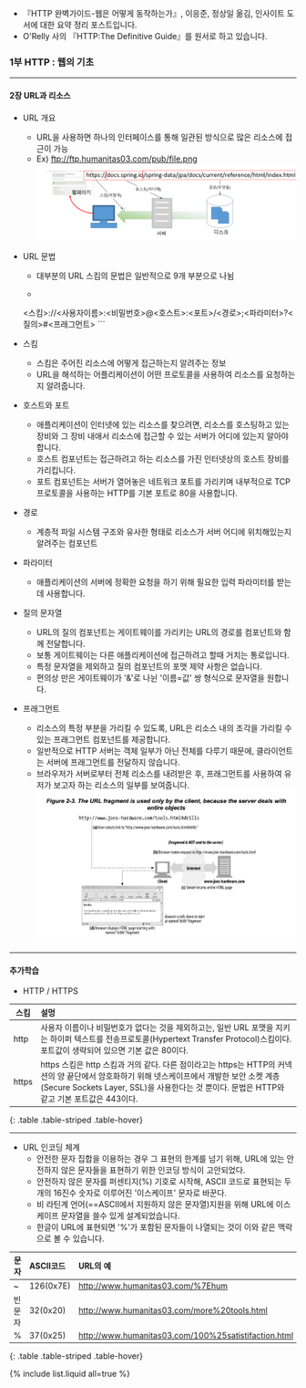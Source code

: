

* 『HTTP 완벽가이드-웹은 어떻게 동작하는가』, 이응준, 정상일 옮김, 인사이트 도서에 대한 요약 정리 포스트입니다.
* O'Relly 사의 『HTTP:The Definitive Guide』를 원서로 하고 있습니다.


### 1부 HTTP : 웹의 기초
___
#### 2장 URL과 리소스

* URL 개요
	- URL을 사용하면 하나의 인터페이스를 통해 일관된 방식으로 많은 리소스에 접근이 가능
	- Ex) ftp://ftp.humanitas03.com/pub/file.png
![image.png](../images/httpguideimg/http_figure_2-1.png)

* URL 문법
	- 대부분의 URL 스킴의 문법은 일반적으로 9개 부분으로 나뉨
	- ```
	<스킴>://<사용자이름>:<비밀번호>@<호스트>:<포트>/<경로>;<파라미터>?<질의>#<프래그먼트>
		```


* 스킴
	- 스킴은 주어진 리소스에 어떻게 접근하는지 알려주는 정보
	- URL을 해석하는 어플리케이션이 어떤 프로토콜을 사용하여 리소스를 요청하는지 알려줍니다.

* 호스트와 포트
	- 애플리케이션이 인터넷에 있는 리소스를 찾으려면, 리소스를 호스팅하고 있는 장비와 그 장비 내애서 리소스에 접근할 수 있는 서버가 어디에 있는지 알아야 합니다.
	- 호스트 컴포넌트는 접근하려고 하는 리소스를 가진 인터넷상의 호스트 장비를 가리킵니다.
	- 포트 컴포넌트는 서버가 열어놓은 네트워크 포트를 가리키며 내부적으로 TCP 프로토콜을 사용하는 HTTP를 기본 포트로 80을 사용합니다.

* 경로
	- 계층적 파일 시스템 구조와 유사한 형태로 리소스가 서버 어디에 위치해있는지 알려주는 컴포넌트

* 파라미터
	- 애플리케이션의 서버에 정확한 요청을 하기 위해 필요한 입력 파라미터를 받는데 사용합니다.

* 질의 문자열
	- URL의 질의 컴포넌트는 게이트웨이를 가리키는 URL의 경로를 컴포넌트와 함께 전달합니다.
	- 보통 게이트웨이는 다른 애플리케이션에 접근하려고 할때 거치는 통로입니다.
	- 특정 문자열을 제외하고 질의 컴포넌트의 포맷 제약 사항은 없습니다.
	- 편의상 만은 게이트웨이가 '&'로 나뉜 '이름=값' 쌍 형식으로 문자열을 원합니다.

* 프래그먼트
	- 리소스의 특정 부분을 가리킬 수 있도록, URL은 리소스 내의 조각을 가리킬 수 있는 프래그먼트 컴포넌트를 제공합니다.
	- 일반적으로 HTTP 서버는 객체 일부가 아닌 전체를 다루기 때문에, 클라이언트는 서버에 프래그먼트를 전달하지 않습니다.
	- 브라우저가 서버로부터 전체 리소스를 내려받은 후, 프래그먼트를 사용하여 유저가 보고자 하는 리소스의 일부를 보여줍니다.
	![image.png](../images/httpguideimg/http_figure_2-3.png)
___
#### 추가학습

* HTTP / HTTPS

| 스킴 | 설멍 |
|--------|:--------|
|http     |사용자 이름이나 비밀번호가 없다는 것을 제외하고는, 일반 URL 포맷을 지키는 하이퍼 텍스트를 전송프로토콜(Hypertext Transfer Protocol)스킴이다. 포트값이 생략되어 있으면 기본 값은 80이다.|
|https|https 스킴은 http 스킴과 거의 같다. 다른 점이라고는 https는 HTTP의 커넥션의 양 끝단에서 암호화하기 위해 넷스케이프에서 개발한 보안 소켓 계층(Secure Sockets Layer, SSL)을 사용한다는 것 뿐이다. 문법은 HTTP와 같고 기본 포트값은 443이다.|
{: .table .table-striped .table-hover}

___

* URL 인코딩 체계
	- 안전한 문자 집합을 이용하는 경우 그 표현의 한계를 넘기 위해, URL에 있는 안전하지 않은 문자들을 표현하기 위한 인코딩 방식이 고안되었다.
	- 안전하지 않은 문자를 퍼센티지(%) 기호로 시작해, ASCII 코드로 표현되는 두 개의 16진수 숫자로 이루어진 '이스케이프' 문자로 바꾼다.
	- 비 라틴계 언어(==ASCII에서 지원하지 않은 문자열)지원을 위해 URL에 이스케이프 문자열을 쓸수 있게 설계되었습니다.
	- 한글이 URL에 표현되면 '%'가 포함된 문자들이 나열되는 것이 이와 같은 맥락으로 볼 수 있습니다.

| 문자 | ASCII코드 |URL의 예|
|--------|:--------|:---------|
|~|126(0x7E)|http://www.humanitas03.com/%7Ehum|
|빈 문자|32(0x20)|http://www.humanitas03.com/more%20tools.html|
|% |37(0x25)|http://www.humanitas03.com/100%25satistifaction.html|
{: .table .table-striped .table-hover}


{% include list.liquid all=true %}